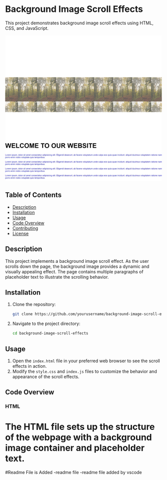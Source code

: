 # Background Image Scroll Effects

This project demonstrates background image scroll effects using HTML, CSS, and 
JavaScript.

![output](output.jpeg)

## Table of Contents
- [Description](#description)
- [Installation](#installation)
- [Usage](#usage)
- [Code Overview](#code-overview)
- [Contributing](#contributing)
- [License](#license)

## Description
This project implements a background image scroll effect. As the user scrolls down the page, the background image provides a dynamic and visually appealing effect. The page contains multiple paragraphs of placeholder text to illustrate the scrolling behavior.

## Installation
1. Clone the repository:
    ```bash
    git clone https://github.com/yourusername/background-image-scroll-effects.git
    ```
2. Navigate to the project directory:
    ```bash
    cd background-image-scroll-effects
    ```

## Usage
1. Open the `index.html` file in your preferred web browser to see the scroll effects in action.
2. Modify the `style.css` and `index.js` files to customize the behavior and appearance of the scroll effects.

## Code Overview
### HTML
The HTML file sets up the structure of the webpage with a background image container and placeholder text.
=======
#Readme File is Added
-readme file
-readme file added by vscode